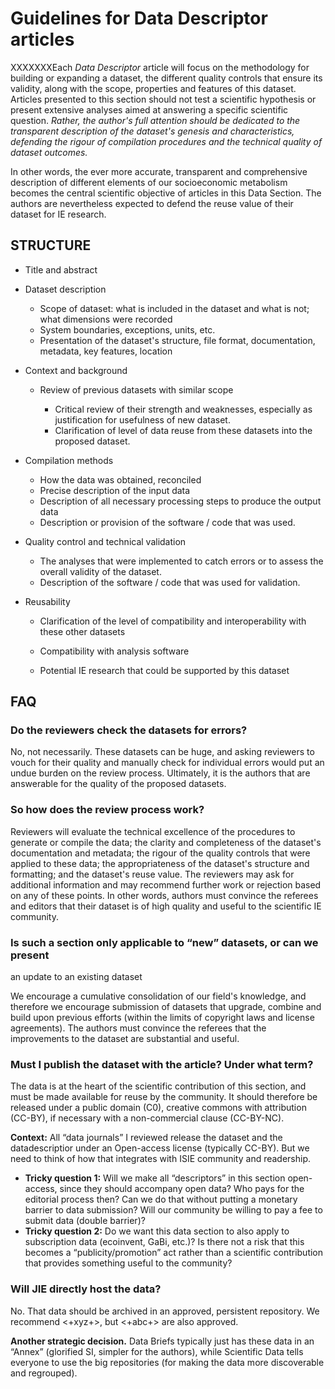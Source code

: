 Guidelines for Data Descriptor articles
=======================================

XXXXXXXEach *Data Descriptor* article will focus on the methodology for building or
expanding a dataset, the different quality controls that ensure its validity,
along with the scope, properties and features of this dataset. Articles
presented to this section should not test a scientific hypothesis or present
extensive analyses aimed at answering a specific scientific question. *Rather,
the author's full attention should be dedicated to the transparent description
of the dataset's genesis and characteristics, defending the rigour of
compilation procedures and the technical quality of dataset outcomes.*

In other words, the ever more accurate, transparent and comprehensive
description of different elements of our socioeconomic metabolism becomes the
central scientific objective of articles in this Data Section. The authors are
nevertheless expected to defend the reuse value of their dataset for IE
research.


STRUCTURE
---------

-   Title and abstract
-   Dataset description

    -   Scope of dataset: what is included in the dataset and what is
        not; what dimensions were recorded
    -   System boundaries, exceptions, units, etc.
    -   Presentation of the dataset's structure, file format,
        documentation, metadata, key features, location

-   Context and background

    -   Review of previous datasets with similar scope

        -   Critical review of their strength and weaknesses, especially
            as justification for usefulness of new dataset.
        -   Clarification of level of data reuse from these datasets
            into the proposed dataset.

-   Compilation methods

    -   How the data was obtained, reconciled
    -   Precise description of the input data
    -   Description of all necessary processing steps to produce the output data
    -   Description or provision of the software / code that was used.

-   Quality control and technical validation

    -   The analyses that were implemented to catch errors or to assess
        the overall validity of the dataset.
    -   Description of the software / code that was used for validation.

-   Reusability

    -   Clarification of the level of compatibility and interoperability
        with these other datasets
    -   Compatibility with analysis software

    -   Potential IE research that could be supported by this dataset


FAQ
---

### Do the reviewers check the datasets for errors?

No, not necessarily. These datasets can be huge, and asking reviewers to
vouch for their quality and manually check for individual errors would
put an undue burden on the review process. Ultimately, it is the authors
that are answerable for the quality of the proposed datasets.

### So how does the review process work?

Reviewers will evaluate the technical excellence of the procedures to
generate or compile the data; the clarity and completeness of the
dataset's documentation and metadata; the rigour of the quality controls
that were applied to these data; the appropriateness of the dataset's
structure and formatting; and the dataset's reuse value. The reviewers
may ask for additional information and may recommend further work or
rejection based on any of these points. In other words, authors must
convince the referees and editors that their dataset is of high quality
and useful to the scientific IE community.

### Is such a section only applicable to “new” datasets, or can we present
an update to an existing dataset

We encourage a cumulative consolidation of our field's knowledge, and
therefore we encourage submission of datasets that upgrade, combine and
build upon previous efforts (within the limits of copyright laws and
license agreements). The authors must convince the referees that the
improvements to the dataset are substantial and useful.

### Must I publish the dataset with the article? Under what term?

The data is at the heart of the scientific contribution of this section,
and must be made available for reuse by the community. It should
therefore be released under a public domain (C0), creative commons with
attribution (CC-BY), if necessary with a non-commercial clause
(CC-BY-NC).

**Context:** All “data journals” I reviewed release the dataset and the
datadescriptior under an Open-access license (typically CC-BY). But we
need to think of how that integrates with ISIE community and readership.

-   **Tricky question 1:** Will we make all “descriptors” in this
    section open-access, since they should accompany open data? Who pays
    for the editorial process then? Can we do that without putting a
    monetary barrier to data submission? Will our community be willing
    to pay a fee to submit data (double barrier)?
-   **Tricky question 2:** Do we want this data section to also apply to
    subscription data (ecoinvent, GaBi, etc.)? Is there not a risk that
    this becomes a “publicity/promotion” act rather than a scientific
    contribution that provides something useful to the community?

### Will JIE directly host the data?

No. That data should be archived in an approved, persistent repository.
We recommend <+xyz+>, but <+abc+> are also approved.

**Another strategic decision.** Data Briefs typically just has these
data in an “Annex” (glorified SI, simpler for the authors), while
Scientific Data tells everyone to use the big repositories (for making
the data more discoverable and regrouped).


